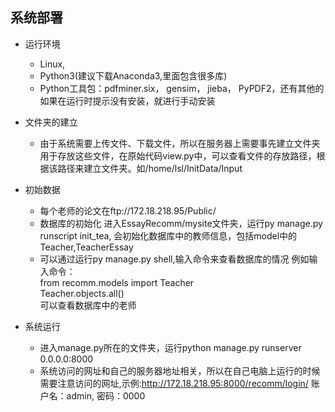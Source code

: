 ## 系统部署

+ 运行环境
    + Linux,
	+ Python3(建议下载Anaconda3,里面包含很多库)
	+ Python工具包：pdfminer.six， gensim， jieba， PyPDF2，还有其他的如果在运行时提示没有安装，就进行手动安装

+ 文件夹的建立
    + 由于系统需要上传文件、下载文件，所以在服务器上需要事先建立文件夹用于存放这些文件，在原始代码view.py中，可以查看文件的存放路径，根据该路径来建立文件夹。如/home/lsl/InitData/Input

+ 初始数据
    + 每个老师的论文在ftp://172.18.218.95/Public/
    + 数据库的初始化
      进入EssayRecomm/mysite文件夹，运行py manage.py runscript init_tea, 会初始化数据库中的教师信息，包括model中的Teacher,TeacherEssay
    + 可以通过运行py manage.py shell,输入命令来查看数据库的情况
      例如输入命令：<br>
      from recomm.models import Teacher<br>
      Teacher.objects.all()<br>
      可以查看数据库中的老师
    

+ 系统运行
   + 进入manage.py所在的文件夹，运行python manage.py runserver 0.0.0.0:8000
   + 系统访问的网址和自己的服务器地址相关，所以在自己电脑上运行的时候需要注意访问的网址,示例:http://172.18.218.95:8000/recomm/login/ 账户名：admin, 密码：0000
